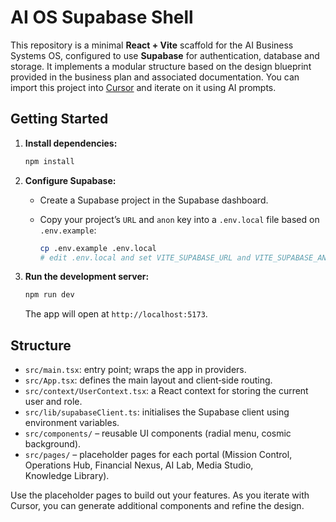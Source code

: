 # AI OS Supabase Shell

This repository is a minimal **React + Vite** scaffold for the AI Business Systems OS, configured to use **Supabase** for authentication, database and storage.  It implements a modular structure based on the design blueprint provided in the business plan and associated documentation.  You can import this project into [Cursor](https://www.cursor.so/) and iterate on it using AI prompts.

## Getting Started

1. **Install dependencies:**

   ```bash
   npm install
   ```

2. **Configure Supabase:**

   - Create a Supabase project in the Supabase dashboard.
   - Copy your project’s `URL` and `anon` key into a `.env.local` file based on `.env.example`:

     ```bash
     cp .env.example .env.local
     # edit .env.local and set VITE_SUPABASE_URL and VITE_SUPABASE_ANON_KEY
     ```

3. **Run the development server:**

   ```bash
   npm run dev
   ```

   The app will open at `http://localhost:5173`.

## Structure

- `src/main.tsx`: entry point; wraps the app in providers.
- `src/App.tsx`: defines the main layout and client‑side routing.
- `src/context/UserContext.tsx`: a React context for storing the current user and role.
- `src/lib/supabaseClient.ts`: initialises the Supabase client using environment variables.
- `src/components/` – reusable UI components (radial menu, cosmic background).
- `src/pages/` – placeholder pages for each portal (Mission Control, Operations Hub, Financial Nexus, AI Lab, Media Studio, Knowledge Library).

Use the placeholder pages to build out your features.  As you iterate with Cursor, you can generate additional components and refine the design.
